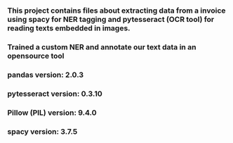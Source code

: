 ### This project contains files about extracting data from a invoice using spacy for NER tagging and pytesseract (OCR tool) for reading texts embedded in images.
### Trained a custom NER and annotate our text data in an opensource tool
### pandas version: 2.0.3
### pytesseract version: 0.3.10
### Pillow (PIL) version: 9.4.0
### spacy version: 3.7.5
